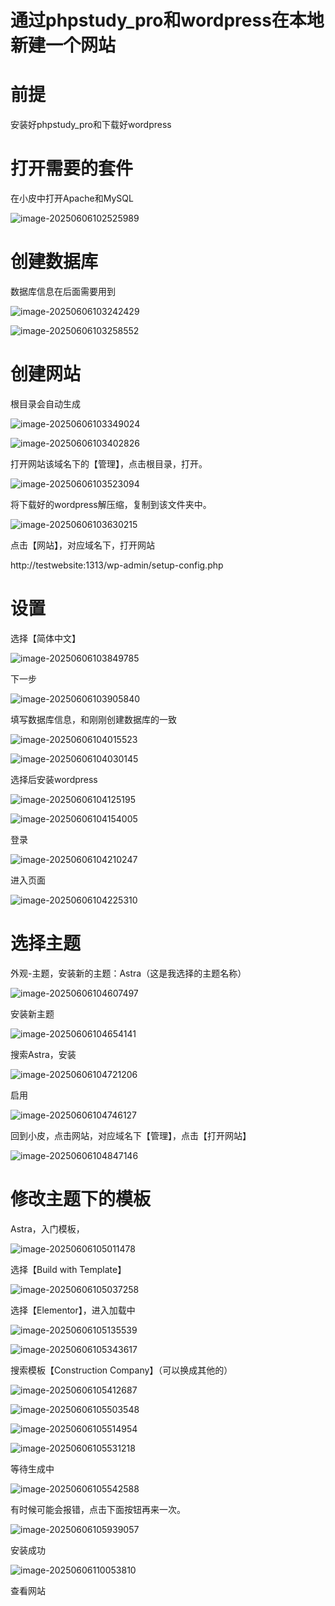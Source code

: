 # 通过phpstudy_pro和wordpress在本地新建一个网站

# 前提

安装好phpstudy_pro和下载好wordpress



# 打开需要的套件

在小皮中打开Apache和MySQL

![image-20250606102525989](通过phpstudy_pro和wordpress在本地新建一个网站/image-20250606102525989.png)



# 创建数据库

数据库信息在后面需要用到

![image-20250606103242429](通过phpstudy_pro和wordpress在本地新建一个网站/image-20250606103242429.png)

![image-20250606103258552](通过phpstudy_pro和wordpress在本地新建一个网站/image-20250606103258552.png)





# 创建网站

根目录会自动生成

![image-20250606103349024](通过phpstudy_pro和wordpress在本地新建一个网站/image-20250606103349024.png)



![image-20250606103402826](通过phpstudy_pro和wordpress在本地新建一个网站/image-20250606103402826.png)

打开网站该域名下的【管理】，点击根目录，打开。

![image-20250606103523094](通过phpstudy_pro和wordpress在本地新建一个网站/image-20250606103523094.png)



将下载好的wordpress解压缩，复制到该文件夹中。

![image-20250606103630215](通过phpstudy_pro和wordpress在本地新建一个网站/image-20250606103630215.png)



点击【网站】，对应域名下，打开网站

http://testwebsite:1313/wp-admin/setup-config.php

# 设置

选择【简体中文】

![image-20250606103849785](通过phpstudy_pro和wordpress在本地新建一个网站/image-20250606103849785.png)

下一步

![image-20250606103905840](通过phpstudy_pro和wordpress在本地新建一个网站/image-20250606103905840.png)

填写数据库信息，和刚刚创建数据库的一致

![image-20250606104015523](通过phpstudy_pro和wordpress在本地新建一个网站/image-20250606104015523.png)

![image-20250606104030145](通过phpstudy_pro和wordpress在本地新建一个网站/image-20250606104030145.png)



选择后安装wordpress

![image-20250606104125195](通过phpstudy_pro和wordpress在本地新建一个网站/image-20250606104125195.png)

![image-20250606104154005](通过phpstudy_pro和wordpress在本地新建一个网站/image-20250606104154005.png)



登录

![image-20250606104210247](通过phpstudy_pro和wordpress在本地新建一个网站/image-20250606104210247.png)



进入页面

![image-20250606104225310](通过phpstudy_pro和wordpress在本地新建一个网站/image-20250606104225310.png)



# 选择主题

外观-主题，安装新的主题：Astra（这是我选择的主题名称）



![image-20250606104607497](通过phpstudy_pro和wordpress在本地新建一个网站/image-20250606104607497.png)

安装新主题

![image-20250606104654141](通过phpstudy_pro和wordpress在本地新建一个网站/image-20250606104654141.png)



搜索Astra，安装

![image-20250606104721206](通过phpstudy_pro和wordpress在本地新建一个网站/image-20250606104721206.png)



启用

![image-20250606104746127](通过phpstudy_pro和wordpress在本地新建一个网站/image-20250606104746127.png)

回到小皮，点击网站，对应域名下【管理】，点击【打开网站】

![image-20250606104847146](通过phpstudy_pro和wordpress在本地新建一个网站/image-20250606104847146.png)

# 修改主题下的模板

Astra，入门模板，

![image-20250606105011478](通过phpstudy_pro和wordpress在本地新建一个网站/image-20250606105011478.png)



选择【Build with Template】

![image-20250606105037258](通过phpstudy_pro和wordpress在本地新建一个网站/image-20250606105037258.png)



选择【Elementor】，进入加载中

![image-20250606105135539](通过phpstudy_pro和wordpress在本地新建一个网站/image-20250606105135539.png)



![image-20250606105343617](通过phpstudy_pro和wordpress在本地新建一个网站/image-20250606105343617.png)



搜索模板【Construction Company】（可以换成其他的）

![image-20250606105412687](通过phpstudy_pro和wordpress在本地新建一个网站/image-20250606105412687.png)



![image-20250606105503548](通过phpstudy_pro和wordpress在本地新建一个网站/image-20250606105503548.png)



![image-20250606105514954](通过phpstudy_pro和wordpress在本地新建一个网站/image-20250606105514954.png)



![image-20250606105531218](通过phpstudy_pro和wordpress在本地新建一个网站/image-20250606105531218.png)



等待生成中

![image-20250606105542588](通过phpstudy_pro和wordpress在本地新建一个网站/image-20250606105542588.png)



有时候可能会报错，点击下面按钮再来一次。

![image-20250606105939057](通过phpstudy_pro和wordpress在本地新建一个网站/image-20250606105939057.png)

安装成功

![image-20250606110053810](通过phpstudy_pro和wordpress在本地新建一个网站/image-20250606110053810.png)



查看网站

